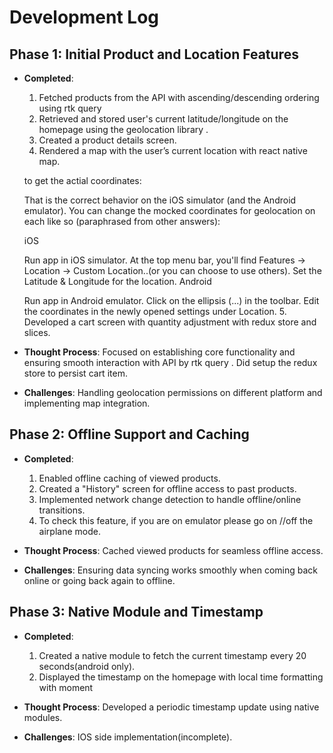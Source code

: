 # Development Log

## Phase 1: Initial Product and Location Features
- **Completed**:
  1. Fetched  products from the API with ascending/descending ordering using rtk query
  2. Retrieved and stored user's current latitude/longitude on the homepage using the geolocation library .
  3. Created a product details screen.
  4. Rendered a map with the user’s current location with react native map.

  to get the actial coordinates:

    That is the correct behavior on the iOS simulator (and the Android emulator). You can change the mocked coordinates for geolocation on each like so (paraphrased from other answers):

    iOS

    Run app in iOS simulator.
    At the top menu bar, you'll find Features -> Location -> Custom Location..(or you can choose to use others).
    Set the Latitude & Longitude for the location.
    Android

    Run app in Android emulator.
    Click on the ellipsis (...) in the toolbar.
    Edit the coordinates in the newly opened settings under Location.
    5. Developed a cart screen with quantity adjustment with redux store and slices.

- **Thought Process**: Focused on establishing core functionality and ensuring smooth interaction with API by rtk query . Did setup the redux store to persist cart item.
- **Challenges**: Handling geolocation permissions on different platform and implementing map integration.

## Phase 2: Offline Support and Caching
- **Completed**:
  1. Enabled offline caching of viewed products.
  2. Created a "History" screen for offline access to past products.
  3. Implemented network change detection to handle offline/online transitions.
  4. To check this feature, if you are on emulator please go on //off the airplane mode.

- **Thought Process**: Cached viewed products for seamless offline access.
- **Challenges**: Ensuring data syncing works smoothly when coming back online or going back again to offline.

## Phase 3: Native Module and Timestamp
- **Completed**:
  1. Created a native module to fetch the current timestamp every 20 seconds(android only).
  2. Displayed the timestamp on the homepage with local time formatting with moment

- **Thought Process**: Developed a periodic timestamp update using native modules.
- **Challenges**: IOS side implementation(incomplete).
